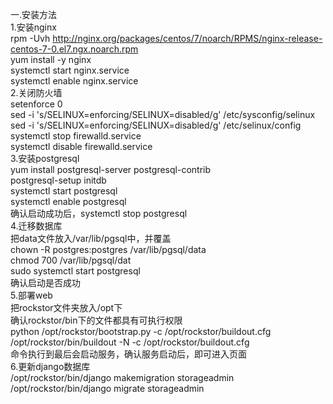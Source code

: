 一.安装方法   
1.安装nginx  
rpm -Uvh http://nginx.org/packages/centos/7/noarch/RPMS/nginx-release-centos-7-0.el7.ngx.noarch.rpm  
yum install -y nginx   
systemctl start nginx.service   
systemctl enable nginx.service   
2.关闭防火墙   
setenforce 0   
sed -i 's/SELINUX=enforcing/SELINUX=disabled/g' /etc/sysconfig/selinux   
sed -i 's/SELINUX=enforcing/SELINUX=disabled/g' /etc/selinux/config   
systemctl stop firewalld.service   
systemctl disable firewalld.service   
3.安装postgresql   
yum install postgresql-server postgresql-contrib   
postgresql-setup initdb   
systemctl start postgresql   
systemctl enable postgresql   
确认启动成功后，systemctl stop postgresql   
4.迁移数据库   
把data文件放入/var/lib/pgsql中，并覆盖   
chown -R postgres:postgres /var/lib/pgsql/data   
chmod 700 /var/lib/pgsql/dat   
sudo systemctl start postgresql   
确认启动是否成功   
5.部署web   
把rockstor文件夹放入/opt下   
确认rockstor/bin下的文件都具有可执行权限  
python /opt/rockstor/bootstrap.py -c /opt/rockstor/buildout.cfg    
/opt/rockstor/bin/buildout -N -c /opt/rockstor/buildout.cfg      
命令执行到最后会启动服务，确认服务启动后，即可进入页面  
6.更新django数据库         
/opt/rockstor/bin/django makemigration storageadmin       
/opt/rockstor/bin/django migrate storageadmin           



















